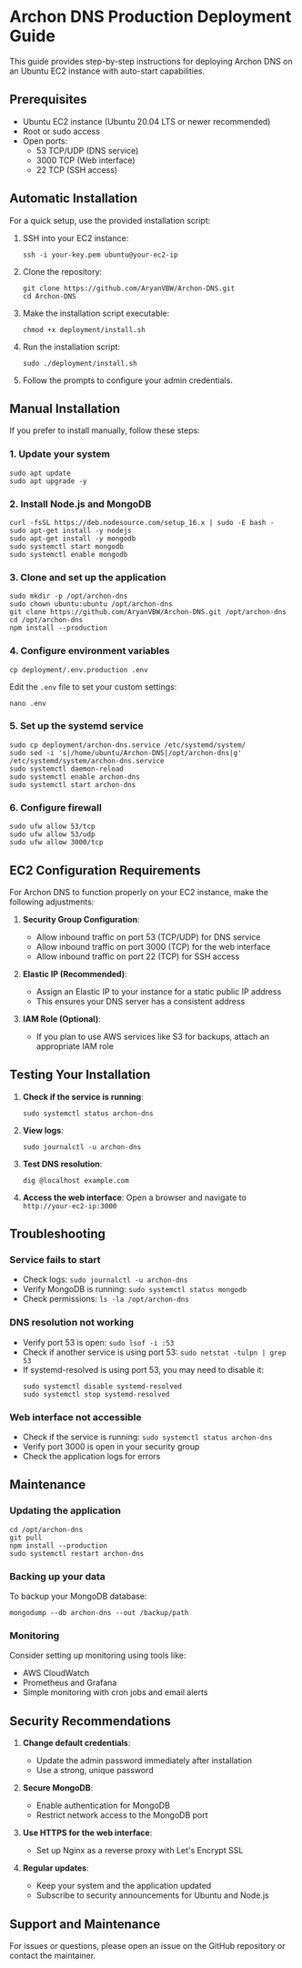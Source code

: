 # Archon DNS Production Deployment Guide

This guide provides step-by-step instructions for deploying Archon DNS on an Ubuntu EC2 instance with auto-start capabilities.

## Prerequisites

- Ubuntu EC2 instance (Ubuntu 20.04 LTS or newer recommended)
- Root or sudo access
- Open ports:
  - 53 TCP/UDP (DNS service)
  - 3000 TCP (Web interface)
  - 22 TCP (SSH access)

## Automatic Installation

For a quick setup, use the provided installation script:

1. SSH into your EC2 instance:
   ```
   ssh -i your-key.pem ubuntu@your-ec2-ip
   ```

2. Clone the repository:
   ```
   git clone https://github.com/AryanVBW/Archon-DNS.git
   cd Archon-DNS
   ```

3. Make the installation script executable:
   ```
   chmod +x deployment/install.sh
   ```

4. Run the installation script:
   ```
   sudo ./deployment/install.sh
   ```

5. Follow the prompts to configure your admin credentials.

## Manual Installation

If you prefer to install manually, follow these steps:

### 1. Update your system
```
sudo apt update
sudo apt upgrade -y
```

### 2. Install Node.js and MongoDB
```
curl -fsSL https://deb.nodesource.com/setup_16.x | sudo -E bash -
sudo apt-get install -y nodejs
sudo apt-get install -y mongodb
sudo systemctl start mongodb
sudo systemctl enable mongodb
```

### 3. Clone and set up the application
```
sudo mkdir -p /opt/archon-dns
sudo chown ubuntu:ubuntu /opt/archon-dns
git clone https://github.com/AryanVBW/Archon-DNS.git /opt/archon-dns
cd /opt/archon-dns
npm install --production
```

### 4. Configure environment variables
```
cp deployment/.env.production .env
```

Edit the `.env` file to set your custom settings:
```
nano .env
```

### 5. Set up the systemd service
```
sudo cp deployment/archon-dns.service /etc/systemd/system/
sudo sed -i 's|/home/ubuntu/Archon-DNS|/opt/archon-dns|g' /etc/systemd/system/archon-dns.service
sudo systemctl daemon-reload
sudo systemctl enable archon-dns
sudo systemctl start archon-dns
```

### 6. Configure firewall
```
sudo ufw allow 53/tcp
sudo ufw allow 53/udp
sudo ufw allow 3000/tcp
```

## EC2 Configuration Requirements

For Archon DNS to function properly on your EC2 instance, make the following adjustments:

1. **Security Group Configuration**:
   - Allow inbound traffic on port 53 (TCP/UDP) for DNS service
   - Allow inbound traffic on port 3000 (TCP) for the web interface
   - Allow inbound traffic on port 22 (TCP) for SSH access

2. **Elastic IP (Recommended)**:
   - Assign an Elastic IP to your instance for a static public IP address
   - This ensures your DNS server has a consistent address

3. **IAM Role (Optional)**:
   - If you plan to use AWS services like S3 for backups, attach an appropriate IAM role

## Testing Your Installation

1. **Check if the service is running**:
   ```
   sudo systemctl status archon-dns
   ```

2. **View logs**:
   ```
   sudo journalctl -u archon-dns
   ```

3. **Test DNS resolution**:
   ```
   dig @localhost example.com
   ```

4. **Access the web interface**:
   Open a browser and navigate to `http://your-ec2-ip:3000`

## Troubleshooting

### Service fails to start
- Check logs: `sudo journalctl -u archon-dns`
- Verify MongoDB is running: `sudo systemctl status mongodb`
- Check permissions: `ls -la /opt/archon-dns`

### DNS resolution not working
- Verify port 53 is open: `sudo lsof -i :53`
- Check if another service is using port 53: `sudo netstat -tulpn | grep 53`
- If systemd-resolved is using port 53, you may need to disable it:
  ```
  sudo systemctl disable systemd-resolved
  sudo systemctl stop systemd-resolved
  ```

### Web interface not accessible
- Check if the service is running: `sudo systemctl status archon-dns`
- Verify port 3000 is open in your security group
- Check the application logs for errors

## Maintenance

### Updating the application
```
cd /opt/archon-dns
git pull
npm install --production
sudo systemctl restart archon-dns
```

### Backing up your data
To backup your MongoDB database:
```
mongodump --db archon-dns --out /backup/path
```

### Monitoring
Consider setting up monitoring using tools like:
- AWS CloudWatch
- Prometheus and Grafana
- Simple monitoring with cron jobs and email alerts

## Security Recommendations

1. **Change default credentials**:
   - Update the admin password immediately after installation
   - Use a strong, unique password

2. **Secure MongoDB**:
   - Enable authentication for MongoDB
   - Restrict network access to the MongoDB port

3. **Use HTTPS for the web interface**:
   - Set up Nginx as a reverse proxy with Let's Encrypt SSL

4. **Regular updates**:
   - Keep your system and the application updated
   - Subscribe to security announcements for Ubuntu and Node.js

## Support and Maintenance

For issues or questions, please open an issue on the GitHub repository or contact the maintainer.
